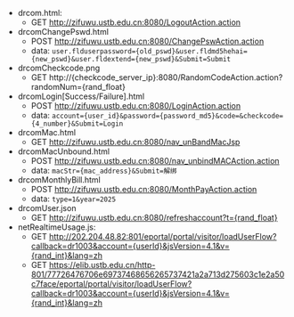 - drcom.html:
  - GET http://zifuwu.ustb.edu.cn:8080/LogoutAction.action
- drcomChangePswd.html
  - POST http://zifuwu.ustb.edu.cn:8080/ChangePswAction.action
  - data: `user.flduserpassword={old_pswd}&user.fldmd5hehai={new_pswd}&user.fldextend={new_pswd}&Submit=Submit`
- drcomCheckcode.png
  - GET http://{checkcode_server_ip}:8080/RandomCodeAction.action?randomNum={rand_float}
- drcomLogin[Success/Failure].html
  - POST http://zifuwu.ustb.edu.cn:8080/LoginAction.action
  - data: `account={user_id}&password={password_md5}&code=&checkcode={4_number}&Submit=Login`
- drcomMac.html
  - GET http://zifuwu.ustb.edu.cn:8080/nav_unBandMacJsp
- drcomMacUnbound.html
  - POST http://zifuwu.ustb.edu.cn:8080/nav_unbindMACAction.action
  - data: `macStr={mac_address}&Submit=解绑`
- drcomMonthlyBill.html
  - POST http://zifuwu.ustb.edu.cn:8080/MonthPayAction.action
  - data: `type=1&year=2025`
- drcomUser.json
  - GET http://zifuwu.ustb.edu.cn:8080/refreshaccount?t={rand_float}
- netRealtimeUsage.js:
  - GET http://202.204.48.82:801/eportal/portal/visitor/loadUserFlow?callback=dr1003&account={userId}&jsVersion=4.1&v={rand_int}&lang=zh
  - GET https://elib.ustb.edu.cn/http-801/77726476706e69737468656265737421a2a713d275603c1e2a50c7face/eportal/portal/visitor/loadUserFlow?callback=dr1003&account={userId}&jsVersion=4.1&v={rand_int}&lang=zh
